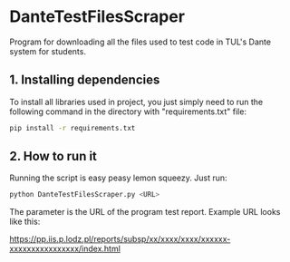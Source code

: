 # DanteTestFilesScraper

Program for downloading all the files used to test code in TUL's Dante system for students.

## 1. Installing dependencies

To install all libraries used in project, you just simply need to run the following command in the directory with "requirements.txt" file:

```bash
pip install -r requirements.txt
```

## 2. How to run it

Running the script is easy peasy lemon squeezy. Just run:

```bash
python DanteTestFilesScraper.py <URL>
```

The <URL> parameter is the URL of the program test report. Example URL looks like this:

https://pp.iis.p.lodz.pl/reports/subsp/xx/xxxx/xxxx/xxxxxx-xxxxxxxxxxxxxxxx/index.html
